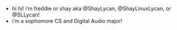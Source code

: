 - hi hi! i’m freddie or shay aka @ShayLycan, @ShayLinuxLycan, or @SLLycan!
- i’m a sophomore CS and Digital Audio major!

<!---
ShayLycan/ShayLycan is a ✨ special ✨ repository because its `README.md` (this file) appears on your GitHub profile.
You can click the Preview link to take a look at your changes.
--->

